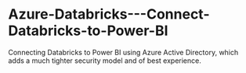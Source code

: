 # Azure-Databricks---Connect-Databricks-to-Power-BI
 Connecting Databricks to Power BI using Azure Active Directory, which adds a much tighter security model and of best experience.
